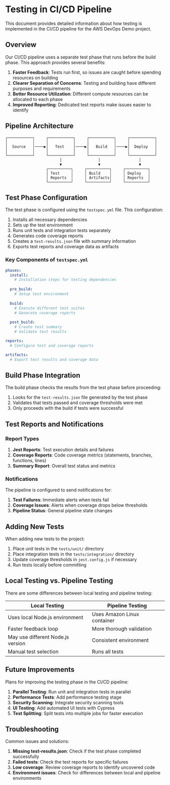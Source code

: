 # Testing in CI/CD Pipeline

This document provides detailed information about how testing is implemented in the CI/CD pipeline for the AWS DevOps Demo project.

## Overview

Our CI/CD pipeline uses a separate test phase that runs before the build phase. This approach provides several benefits:

1. **Faster Feedback**: Tests run first, so issues are caught before spending resources on building
2. **Clearer Separation of Concerns**: Testing and building have different purposes and requirements
3. **Better Resource Utilization**: Different compute resources can be allocated to each phase
4. **Improved Reporting**: Dedicated test reports make issues easier to identify

## Pipeline Architecture

```
┌───────────┐     ┌───────────┐     ┌───────────┐     ┌───────────┐
│           │     │           │     │           │     │           │
│  Source   │────▶│   Test    │────▶│   Build   │────▶│  Deploy   │
│           │     │           │     │           │     │           │
└───────────┘     └───────────┘     └───────────┘     └───────────┘
                        │                │                 │
                        ▼                ▼                 ▼
                  ┌──────────┐     ┌──────────┐     ┌──────────┐
                  │ Test     │     │ Build    │     │ Deploy   │
                  │ Reports  │     │ Artifacts│     │ Reports  │
                  └──────────┘     └──────────┘     └──────────┘
```

## Test Phase Configuration

The test phase is configured using the `testspec.yml` file. This configuration:

1. Installs all necessary dependencies
2. Sets up the test environment
3. Runs unit tests and integration tests separately
4. Generates code coverage reports
5. Creates a `test-results.json` file with summary information
6. Exports test reports and coverage data as artifacts

### Key Components of `testspec.yml`

```yaml
phases:
  install:
    # Installation steps for testing dependencies
  
  pre_build:
    # Setup test environment
  
  build:
    # Execute different test suites
    # Generate coverage reports
  
  post_build:
    # Create test summary
    # Validate test results

reports:
  # Configure test and coverage reports

artifacts:
  # Export test results and coverage data
```

## Build Phase Integration

The build phase checks the results from the test phase before proceeding:

1. Looks for the `test-results.json` file generated by the test phase
2. Validates that tests passed and coverage thresholds were met
3. Only proceeds with the build if tests were successful

## Test Reports and Notifications

### Report Types

1. **Jest Reports**: Test execution details and failures
2. **Coverage Reports**: Code coverage metrics (statements, branches, functions, lines)
3. **Summary Report**: Overall test status and metrics

### Notifications

The pipeline is configured to send notifications for:

1. **Test Failures**: Immediate alerts when tests fail
2. **Coverage Issues**: Alerts when coverage drops below thresholds
3. **Pipeline Status**: General pipeline state changes

## Adding New Tests

When adding new tests to the project:

1. Place unit tests in the `tests/unit/` directory
2. Place integration tests in the `tests/integration/` directory
3. Update coverage thresholds in `jest.config.js` if necessary
4. Run tests locally before committing

## Local Testing vs. Pipeline Testing

There are some differences between local testing and pipeline testing:

| Local Testing | Pipeline Testing |
|---------------|------------------|
| Uses local Node.js environment | Uses Amazon Linux container |
| Faster feedback loop | More thorough validation |
| May use different Node.js version | Consistent environment |
| Manual test selection | Runs all tests |

## Future Improvements

Plans for improving the testing phase in the CI/CD pipeline:

1. **Parallel Testing**: Run unit and integration tests in parallel
2. **Performance Tests**: Add performance testing stage
3. **Security Scanning**: Integrate security scanning tools
4. **UI Testing**: Add automated UI tests with Cypress
5. **Test Splitting**: Split tests into multiple jobs for faster execution

## Troubleshooting

Common issues and solutions:

1. **Missing test-results.json**: Check if the test phase completed successfully
2. **Failed tests**: Check the test reports for specific failures
3. **Low coverage**: Review coverage reports to identify uncovered code
4. **Environment issues**: Check for differences between local and pipeline environments
